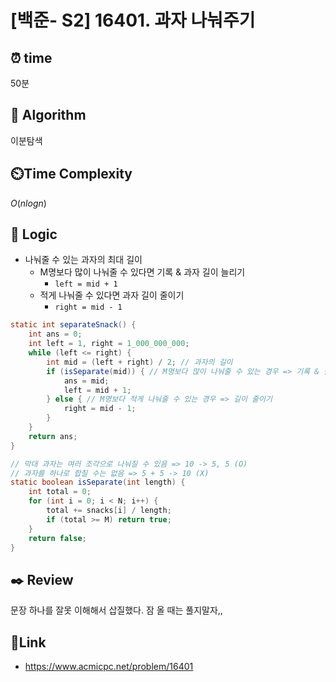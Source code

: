 # [백준- S2] 16401. 과자 나눠주기
 
## ⏰  **time**
50분

## :pushpin: **Algorithm**
이분탐색

## ⏲️**Time Complexity**
$O(nlogn)$

## :round_pushpin: **Logic**
- 나눠줄 수 있는 과자의 최대 길이
  - M명보다 많이 나눠줄 수 있다면 기록 & 과자 길이 늘리기
    - `left = mid + 1`
  - 적게 나눠줄 수 있다면 과자 길이 줄이기
    - `right = mid - 1`
```java
static int separateSnack() {
    int ans = 0;
    int left = 1, right = 1_000_000_000;
    while (left <= right) {
        int mid = (left + right) / 2; // 과자의 길이
        if (isSeparate(mid)) { // M명보다 많이 나눠줄 수 있는 경우 => 기록 & 길이 늘리기
            ans = mid;
            left = mid + 1;
        } else { // M명보다 적게 나눠줄 수 있는 경우 => 길이 줄이기
            right = mid - 1;
        }
    }
    return ans;
}

// 막대 과자는 여러 조각으로 나눠질 수 있음 => 10 -> 5, 5 (O)
// 과자를 하나로 합칠 수는 없음 => 5 + 5 -> 10 (X)
static boolean isSeparate(int length) {
    int total = 0;
    for (int i = 0; i < N; i++) {
        total += snacks[i] / length;
        if (total >= M) return true;
    }
    return false;
}
```

## :black_nib: **Review**
문장 하나를 잘못 이해해서 삽질했다. 잠 올 때는 풀지말자,,

## 📡**Link**
- https://www.acmicpc.net/problem/16401
